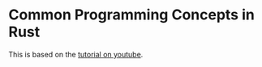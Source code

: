 # Common Programming Concepts in Rust

This is based on the [tutorial on youtube](https://www.youtube.com/watch?v=2V0JaMVjzws).


